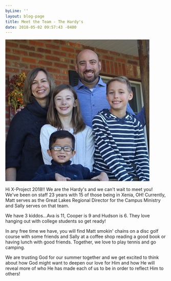 ```yaml
---
byLine: ''
layout: blog-page
title: Meet the Team - The Hardy's
date: 2018-05-02 09:57:43 -0400
---
```

![](/uploads/2018/04/27/Hardys.jpg)

Hi X-Project 2018!! We are the Hardy's and we can't wait to meet you! We've been on staff 23 years with 15 of those being in Xenia, OH! Currently, Matt serves as the Great Lakes Regional Director for the Campus Ministry and Sally serves on that team.

We have 3 kiddos...Ava is 11, Cooper is 9 and Hudson is 6. They love hanging out with college students so get ready!

In any free time we have, you will find Matt smokin' chains on a disc golf course with some friends and Sally at a coffee shop reading a good book or having lunch with good friends. Together, we love to play tennis and go camping.

We are trusting God for our summer together and we get excited to think about how God might want to deepen our love for Him and how He will reveal more of who He has made each of us to be in order to reflect Him to others!